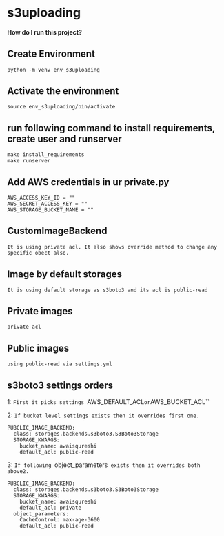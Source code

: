 # s3uploading
#### How do I run this project?

## Create Environment
```
python -m venv env_s3uploading
```

## Activate the environment
```
source env_s3uploading/bin/activate
```

## run following command to install requirements, create user and runserver
```
make install_requirements
make runserver
```

## Add AWS credentials in ur private.py
```
AWS_ACCESS_KEY_ID = ""
AWS_SECRET_ACCESS_KEY = ""
AWS_STORAGE_BUCKET_NAME = ""
```

## CustomImageBackend 
`It is using private acl. It also shows override method to change any specific obect also.`

## Image by default storages 
`It is using default storage as s3boto3 and its acl is public-read`

## Private images
`private acl`

## Public images
`using public-read via settings.yml`

## s3boto3 settings orders
1: `First it picks settings `AWS_DEFAULT_ACL` or `AWS_BUCKET_ACL``

2: `If bucket level settings exists then it overrides first one.` 

```
PUBCLIC_IMAGE_BACKEND:
  class: storages.backends.s3boto3.S3Boto3Storage
  STORAGE_KWARGS:
    bucket_name: awaisqureshi
    default_acl: public-read
```

3: `If following `object_parameters` exists then it overrides both above2.`

```
PUBCLIC_IMAGE_BACKEND:
  class: storages.backends.s3boto3.S3Boto3Storage
  STORAGE_KWARGS:
    bucket_name: awaisqureshi
    default_acl: private
  object_parameters:
    CacheControl: max-age-3600
    default_acl: public-read
```

